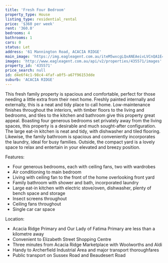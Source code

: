 ```yaml
---
title: 'Fresh Four Bedroom'
property_type: House
listing_type: residential_rental
price: '$360 per week'
rent: '360.0'
bedrooms: 4
bathrooms: 1
cars: 0
status: Let
address: '61 Mannington Road, ACACIA RIDGE'
main_image: 'https://img.eagleagent.com.au/iteM5wxcgLQxANEAeivLVCnQA1E=/1280x854/smart/https://s3-us-west-2.amazonaws.com/eagleagent-orig/images/6825728/425933730-image-M.jpg'
images: 'http://www.eagleagent.com.au/api/v2/properties/435571/images'
property_id: '435571'
price_search: null
id: d4e6f4c1-98c4-4faf-a0f5-a67f96153dde
suburb: 'ACACIA RIDGE'
---
```

This fresh family property is spacious and comfortable, perfect for those needing a little extra from their next home. Freshly painted internally and externally, this is a neat and tidy place to call home. Low-maintenance finishes throughout the interiors, with timber floors to the living and bedrooms, and tiles to the kitchen and bathroom give this property great appeal. Boasting four generous bedrooms set privately away from the living spaces, this property is a desirable and much sought-after configuration. The large eat-in kitchen is neat and tidy, with dishwasher and tiled flooring. Likewise, the family bathroom is spacious and conveniently incorporates the laundry, ideal for busy families.  Outside, the compact yard is a lovely space to relax and entertain in your elevated and breezy position.

Features:

*  Four generous bedrooms, each with ceiling fans, two with wardrobes
*  Air conditioning to main bedroom
*  Living with ceiling fan to the front of the home overlooking front yard
*  Family bathroom with shower and bath, incorporated laundry
*  Large eat-in kitchen with electric stove/oven, dishwasher, plenty of bench space and storage
*  Insect screens throughout
*  Ceiling fans throughout
*  Single car car space

Location:

*  Acacia Ridge Primary and Our Lady of Fatima Primary are less than a kilometre away
*  Convenient to Elizabeth Street Shopping Centre
*  Three minutes from Acacia Ridge Marketplace with Woolworths and Aldi
*  Handy to Archerfield Industrial Area and major transport thoroughfares
*  Public transport on Sussex Road and Beaudesert Road